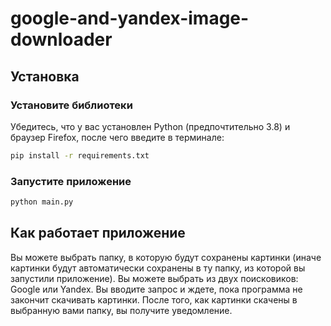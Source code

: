# google-and-yandex-image-downloader

## Установка

### Установите библиотеки
Убедитесь, что у вас установлен Python (предпочтительно 3.8) и браузер Firefox, после чего введите в терминале:

```bash
pip install -r requirements.txt
```

### Запустите приложение
```bash
python main.py
```

## Как работает приложение
Вы можете выбрать папку, в которую будут сохранены картинки (иначе картинки будут автоматически сохранены в ту папку, из которой вы запустили приложение). Вы можете выбрать из двух поисковиков: Google или Yandex. Вы вводите запрос и ждете, пока программа не закончит скачивать картинки. После того, как картинки скачены в выбранную вами папку, вы получите уведомление. 